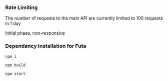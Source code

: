 ### Rate Limiting 
The number of requests to the main API are currently limited to 100 requests in 1 day 

Initial phase, non-responsive

### Dependancy Installation for Futa
```
npm i
```
```
npm build 
```
```
npm start
```
